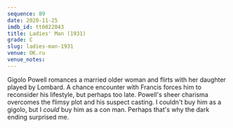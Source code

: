 ```yaml
---
sequence: 89
date: 2020-11-25
imdb_id: tt0022043
title: Ladies' Man (1931)
grade: C
slug: ladies-man-1931
venue: OK.ru
venue_notes:
---
```


Gigolo Powell romances a married older woman and flirts with her daughter played by Lombard. A chance encounter with Francis forces him to reconsider his lifestyle, but perhaps too late. Powell's sheer charisma overcomes the flimsy plot and his suspect casting. I couldn't buy him as a gigolo, but I _could_ buy him as a con man. Perhaps that's why the dark ending surprised me.
